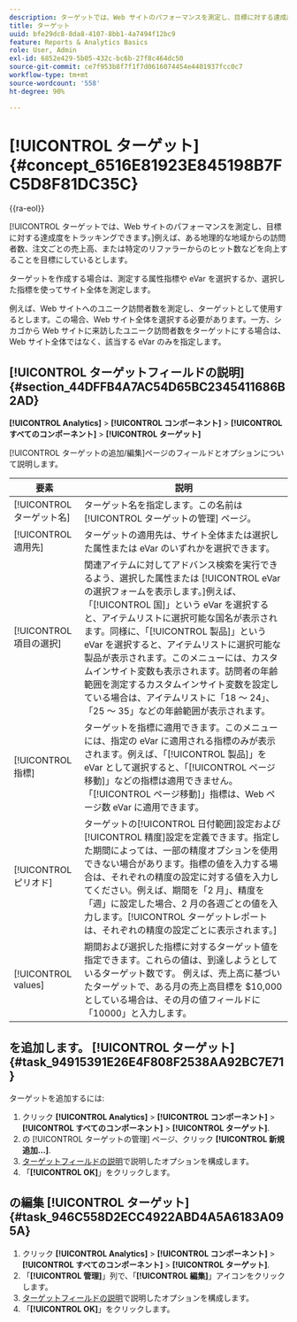 ```yaml
---
description: ターゲットでは、Web サイトのパフォーマンスを測定し、目標に対する達成度をトラッキングできます。例えば、ある地理的な地域からの訪問者数、注文ごとの売上高、または特定のリファラーからのヒット数などを向上することを目標にしているとします。
title: ターゲット
uuid: bfe29dc8-8da8-4107-8bb1-4a7494f12bc9
feature: Reports & Analytics Basics
role: User, Admin
exl-id: 6852e429-5b05-432c-bc6b-27f8c464dc50
source-git-commit: ce7f953b8f7f1f7d0616074454e4401937fcc0c7
workflow-type: tm+mt
source-wordcount: '558'
ht-degree: 90%

---
```


# [!UICONTROL ターゲット] {#concept_6516E81923E845198B7FC5D8F81DC35C}

{{ra-eol}}

[!UICONTROL ターゲットでは、Web サイトのパフォーマンスを測定し、目標に対する達成度をトラッキングできます。]例えば、ある地理的な地域からの訪問者数、注文ごとの売上高、または特定のリファラーからのヒット数などを向上することを目標にしているとします。

ターゲットを作成する場合は、測定する属性指標や eVar を選択するか、選択した指標を使ってサイト全体を測定します。

例えば、Web サイトへのユニーク訪問者数を測定し、ターゲットとして使用するとします。この場合、Web サイト全体を選択する必要があります。一方、シカゴから Web サイトに来訪したユニーク訪問者数をターゲットにする場合は、Web サイト全体ではなく、該当する eVar のみを指定します。

## [!UICONTROL ターゲットフィールドの説明] {#section_44DFFB4A7AC54D65BC2345411686B2AD}

**[!UICONTROL Analytics]** > **[!UICONTROL コンポーネント]** > **[!UICONTROL すべてのコンポーネント]** > **[!UICONTROL ターゲット]**

[!UICONTROL ターゲットの追加/編集]ページのフィールドとオプションについて説明します。

| 要素 | 説明 |
| --- | --- |
| [!UICONTROL ターゲット名] | ターゲット名を指定します。この名前は [!UICONTROL ターゲットの管理] ページ。 |
| [!UICONTROL 適用先] | ターゲットの適用先は、サイト全体または選択した属性または eVar のいずれかを選択できます。 |
| [!UICONTROL 項目の選択] | 関連アイテムに対してアドバンス検索を実行できるよう、選択した属性または [!UICONTROL eVar の選択フォームを表示します。]‎例えば、「[!UICONTROL 国]」という eVar を選択すると、アイテムリストに選択可能な国名が表示されます。同様に、「[!UICONTROL 製品]」という eVar を選択すると、アイテムリストに選択可能な製品が表示されます。このメニューには、カスタムインサイト変数も表示されます。訪問者の年齢範囲を測定するカスタムインサイト変数を設定している場合は、アイテムリストに「18 ～ 24」、「25 ～ 35」などの年齢範囲が表示されます。 |
| [!UICONTROL 指標] | ターゲットを指標に適用できます。このメニューには、指定の eVar に適用される指標のみが表示されます。例えば、「[!UICONTROL 製品]」を eVar として選択すると、「[!UICONTROL ページ移動]」などの指標は適用できません。「[!UICONTROL ページ移動]」指標は、Web ページ数 eVar に適用できます。 |
| [!UICONTROL ピリオド] | ターゲットの[!UICONTROL 日付範囲]設定および[!UICONTROL 精度]設定を定義できます。指定した期間によっては、一部の精度オプションを使用できない場合があります。指標の値を入力する場合は、それぞれの精度の設定に対する値を入力してください。例えば、期間を「2 月」、精度を「週」に設定した場合、2 月の各週ごとの値を入力します。[!UICONTROL ターゲットレポートは、それぞれの精度の設定ごとに表示されます。] |
| [!UICONTROL values] | 期間および選択した指標に対するターゲット値を指定できます。これらの値は、到達しようとしているターゲット数です。 例えば、売上高に基づいたターゲットで、ある月の売上高目標を $10,000 としている場合は、その月の値フィールドに「10000」と入力します。 |

## を追加します。 [!UICONTROL ターゲット] {#task_94915391E26E4F808F2538AA92BC7E71}

ターゲットを追加するには:

1. クリック **[!UICONTROL Analytics]** > **[!UICONTROL コンポーネント]** > **[!UICONTROL すべてのコンポーネント]** > **[!UICONTROL ターゲット]**.
1. の [!UICONTROL ターゲットの管理] ページ、クリック **[!UICONTROL 新規追加…]**.
1. [ターゲットフィールドの説明](/help/analyze/reports-analytics/targets.md#section_44DFFB4A7AC54D65BC2345411686B2AD)で説明したオプションを構成します。
1. 「**[!UICONTROL OK]**」をクリックします。

## の編集 [!UICONTROL ターゲット] {#task_946C558D2ECC4922ABD4A5A6183A095A}

1. クリック **[!UICONTROL Analytics]** > **[!UICONTROL コンポーネント]** > **[!UICONTROL すべてのコンポーネント]** > **[!UICONTROL ターゲット]**.
1.  「**[!UICONTROL 管理]**」列で、「**[!UICONTROL 編集]**」アイコンをクリックします。
1. [ターゲットフィールドの説明](/help/analyze/reports-analytics/targets.md#section_44DFFB4A7AC54D65BC2345411686B2AD)で説明したオプションを構成します。
1. 「**[!UICONTROL OK]**」をクリックします。
